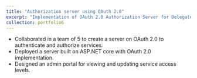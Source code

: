 ```yaml
---
title: "Authorization server using OAuth 2.0"
excerpt: "Implementation of OAuth 2.0 Authorization Server for Delegated Authorization of Resources.<br/><img src='/images/500x300.png'>"
collection: portfolio6
---
```

* Collaborated in a team of 5 to create a server on OAuth 2.0 to authenticate and authorize services.
* Deployed a server built on ASP.NET core with OAuth 2.0 implementation.
* Designed an admin portal for viewing and updating service access levels.